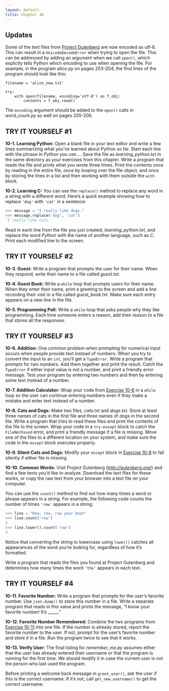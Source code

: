```yaml
---
layout: default
title: Chapter 10
---
```


Updates
---

Some of the text files from [Project Gutenberg](https://www.gutenberg.org/) are now encoded as utf-8. This can result in a `UnicodeDecodeError` when trying to open the file. This can be addressed by adding an argument when we call `open()`, which explictly tells Python which encoding to use when opening the file.  For example, in the program *alice.py* on pages 203-204, the first lines of the program should look like this:

    filename = 'alice_new.txt'

    try:
        with open(filename, encoding='utf-8') as f_obj:
            contents = f_obj.read()

The `encoding` argument should be added to the `open()` calls in *word_count.py* as well on pages 205-206.

  

<span id="page_197"></span>

  

<span id="page_197"></span>

TRY IT YOURSELF \#1
-------------------

<span id="ch10exe1"></span>**10-1. Learning Python:** Open a blank file
in your text editor and write a few lines summarizing what you’ve
learned about Python so far. Start each line with the phrase *In Python
you can...*. Save the file as *learning_python.txt* in the same
directory as your exercises from this chapter. Write a program that
reads the file and prints what you wrote three times. Print the contents
once by reading in the entire file, once by looping over the file
object, and once by storing the lines in a list and then working with
them outside the `with` block.

<span id="ch10exe2"></span>**10-2. Learning C:** You can use the
`replace()` method to replace any word in a string with a different
word. Here’s a quick example showing how to replace `'dog'` with `'cat'`
in a sentence:

``` python
>>> message = "I really like dogs."
>>> message.replace('dog', 'cat')
'I really like cats.'
```

Read in each line from the file you just created, *learning_python.txt*,
and replace the word *Python* with the name of another language, such as
*C*. Print each modified line to the screen.

  

TRY IT YOURSELF \#2
-------------------

<span id="ch10exe3"></span>**10-3. Guest:** Write a program that prompts
the user for their name. When they respond, write their name to a file
called *guest.txt*.

<span id="ch10exe4"></span>**10-4. Guest Book:** Write a `while` loop
that prompts users for their name. When they enter their name, print a
greeting to the screen and add a line recording their visit in a file
called *guest_book.txt*. Make sure each entry appears on a new line in
the file.

<span id="ch10exe5"></span>**10-5. Programming Poll:** Write a `while`
loop that asks people why they like programming. Each time someone
enters a reason, add their reason to a file that stores all the
responses.

  

TRY IT YOURSELF \#3
-------------------

<span id="ch10exe6"></span>**10-6. Addition:** One common problem when
prompting for numerical input occurs when people provide text instead of
numbers. When you try to convert the input to an `int`, you’ll get a
`TypeError`. Write a program that prompts for two numbers. Add them
together and print the result. Catch the `TypeError` if either input
value is not a number, and print a friendly error message. Test your
program by entering two numbers and then by entering some text instead
of a number.

<span id="page_208"></span><span id="ch10exe7"></span>**10-7. Addition
Calculator:** Wrap your code from [Exercise 10-6](#ch10exe6) in a
`while` loop so the user can continue entering numbers even if they make
a mistake and enter text instead of a number.

<span id="ch10exe8"></span>**10-8. Cats and Dogs:** Make two files,
*cats.txt* and *dogs.txt*. Store at least three names of cats in the
first file and three names of dogs in the second file. Write a program
that tries to read these files and print the contents of the file to the
screen. Wrap your code in a `try-except` block to catch the
`FileNotFound` error, and print a friendly message if a file is missing.
Move one of the files to a different location on your system, and make
sure the code in the `except` block executes properly.

<span id="ch10exe9"></span>**10-9. Silent Cats and Dogs:** Modify your
`except` block in [Exercise 10-8](#ch10exe8) to fail silently if either
file is missing.

<span id="ch10exe10"></span>**10-10. Common Words:** Visit Project
Gutenberg (*<http://gutenberg.org/>*) and find a few texts you’d like to
analyze. Download the text files for these works, or copy the raw text
from your browser into a text file on your computer.

You can use the `count()` method to find out how many times a word or
phrase appears in a string. For example, the following code counts the
number of times `'row'` appears in a string:

``` python
>>> line = "Row, row, row your boat"
>>> line.count('row')
2
>>> line.lower().count('row')
3
```

Notice that converting the string to lowercase using `lower()` catches
all appearances of the word you’re looking for, regardless of how it’s
formatted.

Write a program that reads the files you found at Project Gutenberg and
determines how many times the word `'the'` appears in each text.

  

TRY IT YOURSELF \#4
-------------------

<span id="ch10exe11"></span>**10-11. Favorite Number:** Write a program
that prompts for the user’s favorite number. Use `json.dump()` to store
this number in a file. Write a separate program that reads in this value
and prints the message, “I know your favorite number! It’s \_\_\_\_\_.”

<span id="ch10exe12"></span>**10-12. Favorite Number Remembered:**
Combine the two programs from [Exercise 10-11](#ch10exe11) into one
file. If the number is already stored, report the favorite number to the
user. If not, prompt for the user’s favorite number and store it in a
file. Run the program twice to see that it works.

<span id="ch10exe13"></span>**10-13. Verify User:** The final listing
for *remember_me.py* assumes either that the user has already entered
their username or that the program is running for the first time. We
should modify it in case the current user is not the person who last
used the program.

Before printing a welcome back message in `greet_user()`, ask the user
if this is the correct username. If it’s not, call `get_new_username()`
to get the correct username.


